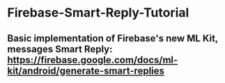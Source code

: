 # Firebase-Smart-Reply-Tutorial
## Basic implementation of Firebase's new ML Kit, messages Smart Reply: https://firebase.google.com/docs/ml-kit/android/generate-smart-replies
